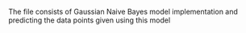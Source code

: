 The file consists of Gaussian Naive Bayes model implementation and predicting the data points given using this model
